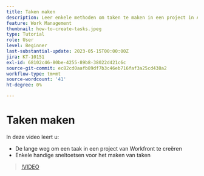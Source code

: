 ```yaml
---
title: Taken maken
description: Leer enkele methoden om taken te maken in een project in Adobe Workfront.
feature: Work Management
thumbnail: how-to-create-tasks.jpeg
type: Tutorial
role: User
level: Beginner
last-substantial-update: 2023-05-15T00:00:00Z
jira: KT-10151
exl-id: 68102c46-80be-4255-89b8-38022d421c6c
source-git-commit: ec82cd0aafb89df7b3c46eb716faf3a25cd438a2
workflow-type: tm+mt
source-wordcount: '41'
ht-degree: 0%

---
```


# Taken maken

In deze video leert u:

* De lange weg om een taak in een project van Workfront te creëren
* Enkele handige sneltoetsen voor het maken van taken

>[!VIDEO](https://video.tv.adobe.com/v/3419372/?quality=12&learn=on)
